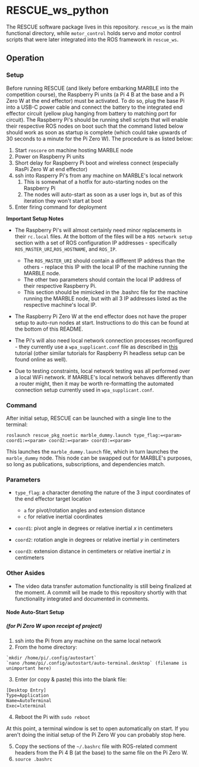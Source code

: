 # RESCUE_ws_python

The RESCUE software package lives in this repository. `rescue_ws` is the main functional directory, while `motor_control` holds servo and motor control scripts that were later integrated into the ROS framework in `rescue_ws`.

## Operation

### Setup
Before running RESCUE (and likely before embarking MARBLE into the competition course), the Raspberry Pi units (a Pi 4 B at the base and a Pi Zero W at the end effector) must be activated. To do so, plug the base Pi into a USB-C power cable and connect the battery to the integrated end effector circuit (yellow plug hanging from battery to matching port for circuit). The Raspberry Pi's should be running shell scripts that will enable their respective ROS nodes on boot such that the command listed below should work as soon as startup is complete (which could take upwards of 30 seconds to a minute for the Pi Zero W). The procedure is as listed below:

1. Start `roscore` on machine hosting MARBLE node
1. Power on Raspberry Pi units
1. Short delay for Raspberry Pi boot and wireless connect (especially RasPi Zero W at end effector)
1. ssh into Rasperry Pi's from any machine on MARBLE's local network
   1. This is somewhat of a hotfix for auto-starting nodes on the Raspberry Pi 
   2. The nodes will auto-start as soon as a user logs in, but as of this iteration they won't start at boot
1. Enter firing command for deployment

**Important Setup Notes** 

* The Raspberry Pi's will almost certainly need minor replacements in their `rc.local` files. At the bottom of the files will be a `ROS network setup` section with a set of ROS configuration IP addresses - specifically `ROS_MASTER_URI`,`ROS_HOSTNAME`, and `ROS_IP`. 
  * The `ROS_MASTER_URI` should contain a different IP address than the others - replace this IP with the local IP of the machine running the MARBLE node.
  * The other two parameters should contain the local IP address of their respective Raspberry Pi.
  * This section should be mimicked in the .bashrc file for the machine running the MARBLE node, but with all 3 IP addresses listed as the respective machine's local IP.

* The Raspberry Pi Zero W at the end effector does not have the proper setup to auto-run nodes at start. Instructions to do this can be found at the bottom of this README.

* The Pi's will also need local network connection processes reconfigured - they currently use a `wpa_supplicant.conf` file as described in [this](https://maker.pro/raspberry-pi/projects/how-to-connect-a-raspberry-pi-to-a-laptop-display) tutorial (other similar tutorials for Raspberry Pi headless setup can be found online as well).

* Due to testing constraints, local network testing was all performed over a local WiFi network. If MARBLE's local network behaves differently than a router might, then it may be worth re-formatting the automated connection setup currently used in `wpa_supplicant.conf`.

### Command
After initial setup, RESCUE can be launched with a single line to the terminal:
```
roslaunch rescue_pkg_noetic marble_dummy.launch type_flag:=<param> coord1:=<param> coord2:=<param> coord3:=<param>
```
This launches the `marble_dummy.launch` file, which in turn launches the `marble_dummy` node. This node can be swapped out for MARBLE's purposes, so long as publications, subscriptions, and dependencies match.

### Parameters
* `type_flag`: a character denoting the nature of the 3 input coordinates of the end effector target location
  * `a` for pivot/rotation angles and extension distance
  * `c` for relative inertial coordinates

* `coord1`: pivot angle in degrees or relative inertial _x_ in centimeters
* `coord2`: rotation angle in degrees or relative inertial _y_ in centimeters
* `coord3`: extension distance in centimeters or relative inertial _z_ in centimeters

### Other Asides
* The video data transfer automation functionality is still being finalized at the moment. A commit will be made to this repository shortly with that functionality integrated and documented in comments.

#### Node Auto-Start Setup 
##### (for Pi Zero W upon receipt of project)

1. ssh into the Pi from any machine on the same local network
2. From the home directory:
```
`mkdir /home/pi/.config/autostart`
`nano /home/pi/.config/autostart/auto-terminal.desktop` (filename is unimportant here)
```
3. Enter (or copy & paste) this into the blank file:
```
[Desktop Entry]
Type=Application
Name=AutoTerminal
Exec=lxterminal
```
4. Reboot the Pi with `sudo reboot`

At this point, a terminal window is set to open automatically on start. If you aren't doing the initial setup of the Pi Zero W you can probably stop here.

5. Copy the sections of the `~/.bashrc` file with ROS-related comment headers from the  Pi 4 B (at the base) to the same file on the Pi Zero W.
6. `source .bashrc`
